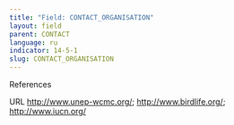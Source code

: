 ```yaml
---
title: "Field: CONTACT_ORGANISATION"
layout: field
parent: CONTACT
language: ru
indicator: 14-5-1
slug: CONTACT_ORGANISATION
---
```

References

URL
http://www.unep-wcmc.org/; http://www.birdlife.org/; http://www.iucn.org/